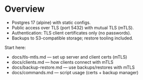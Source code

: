 # Overview

- Postgres 17 (alpine) with static configs.
- Public access over TLS (port 5432) with mutual TLS (mTLS).
- Authentication: TLS client certificates only (no passwords).
- Backups to S3-compatible storage; restore tooling included.

Start here:
- docs/tls-mtls.md — set up server and client certs (mTLS)
- docs/clients.md — how clients connect with mTLS
- docs/backup-restore.md — use backups/restores with mTLS
- docs/commands.md — script usage (certs + backup manager)
